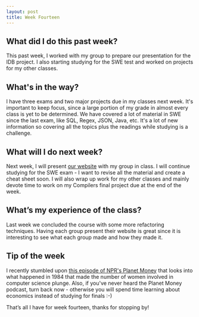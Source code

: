 ```yaml
---
layout: post
title: Week Fourteen
---
```


## What did I do this past week? ##

This past week, I worked with my group to prepare our presentation for the IDB project. I also starting studying for the SWE test and worked on projects for my other classes.

## What's in the way? ##

I have three exams and two major projects due in my classes next week. It's important to keep focus, since a large portion of my grade in almost every class is yet to be determined. We have covered a lot of material in SWE since the last exam, like SQL, Regex, JSON, Java, etc. It's a lot of new information so covering all the topics plus the readings while studying is a challenge. 

## What will I do next week? ##

Next week, I will present [our website](http://www.sweatshop.tech) with my group in class. I will continue studying for the SWE exam - I want to revise all the material and create a cheat sheet soon. I will also wrap up work for my other classes and mainly devote time to work on my Compilers final project due at the end of the week. 

## What’s my experience of the class? ##

Last week we concluded the course with some more refactoring techniques. Having each group present their website is great since it is interesting to see what each group made and how they made it.

## Tip of the week ##

I recently stumbled upon [this episode of NPR's Planet Money](http://www.npr.org/sections/money/2016/07/22/487069271/episode-576-when-women-stopped-coding) that looks into what happened in 1984 that made the number of women involved in computer science plunge. Also, if you've never heard the Planet Money podcast, turn back now - otherwise you will spend time learning about economics instead of studying for finals :-)

That’s all I have for week fourteen, thanks for stopping by!
